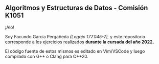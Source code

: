 ## Algoritmos y Estructuras de Datos - Comisión K1051

¡Aló! 

Soy Facundo García Pergañeda *(Legajo 177.045-7),* y este repositorio corresponde a los ejercicios
realizados **durante la cursada del año 2022.**

El código fuente de estos mismos es editado en Vim/VSCode y luego compilado con G++ o Clang para C++20.
